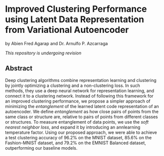Improved Clustering Performance using Latent Data Representation from Variational Autoencoder
===

by Abien Fred Agarap and Dr. Arnulfo P. Azcarraga

*This repository is undergoing revision*

## Abstract

Deep clustering algorithms combine representation learning and clustering by jointly optimizing a clustering and a non-clustering loss. In such methods, they use a deep neural network for representation learning, and connect it to a clustering network. Instead of following this framework for an improved clustering performance, we propose a simpler approach of minimizing the *entanglement* of the learned latent code representation of an autoencoder. We define
*entanglement* as how close pairs of points from the same class or structure are, relative to pairs of points from different classes or structures. To measure entanglement of data points, we use the *soft nearest neighbor loss*, and expand it by introducing an annlearning temperature factor. Using our proposed approach, we were able to achieve a test clustering accuracy of 96.2% on the MNIST dataset, 85.6% on the Fashion-MNIST dataset, and 79.2% on the EMNIST Balanced dataset,
outperforming our baseline models.
